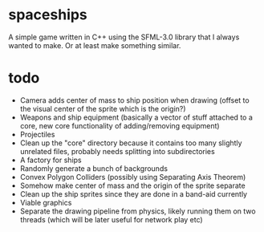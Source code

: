 # spaceships
A simple game written in C++ using the SFML-3.0 library that I always wanted to make. Or at least make something similar.
# todo
- Camera adds center of mass to ship position when drawing (offset to the visual center of the sprite which is the origin?)
- Weapons and ship equipment (basically a vector of stuff attached to a core, new core functionality of adding/removing equipment)
- Projectiles
- Clean up the "core" directory because it contains too many slightly unrelated files, probably needs splitting into subdirectories
- A factory for ships
- Randomly generate a bunch of backgrounds
- Convex Polygon Colliders (possibly using Separating Axis Theorem)
- Somehow make center of mass and the origin of the sprite separate
- Clean up the ship sprites since they are done in a band-aid currently
- Viable graphics
- Separate the drawing pipeline from physics, likely running them on two threads (which will be later useful for network play etc)
